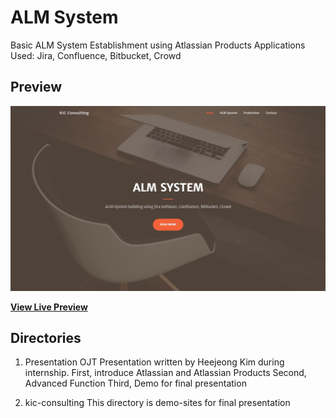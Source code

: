 # ALM System
Basic ALM System Establishment using Atlassian Products
Applications Used: Jira, Confluence, Bitbucket, Crowd

## Preview
[![ALM System](https://github.com/dadmi97/ALM/blob/master/kic-consulting/img/kic-consulting.JPG)](https://dadmi97.github.io/ALM/kic-consulting/)

**[View Live Preview](https://dadmi97.github.io/ALM/kic-consulting/)**

## Directories
1. Presentation
OJT Presentation written by Heejeong Kim during internship. 
First, introduce Atlassian and Atlassian Products
Second, Advanced Function
Third, Demo for final presentation

2. kic-consulting
This directory is demo-sites for final presentation
